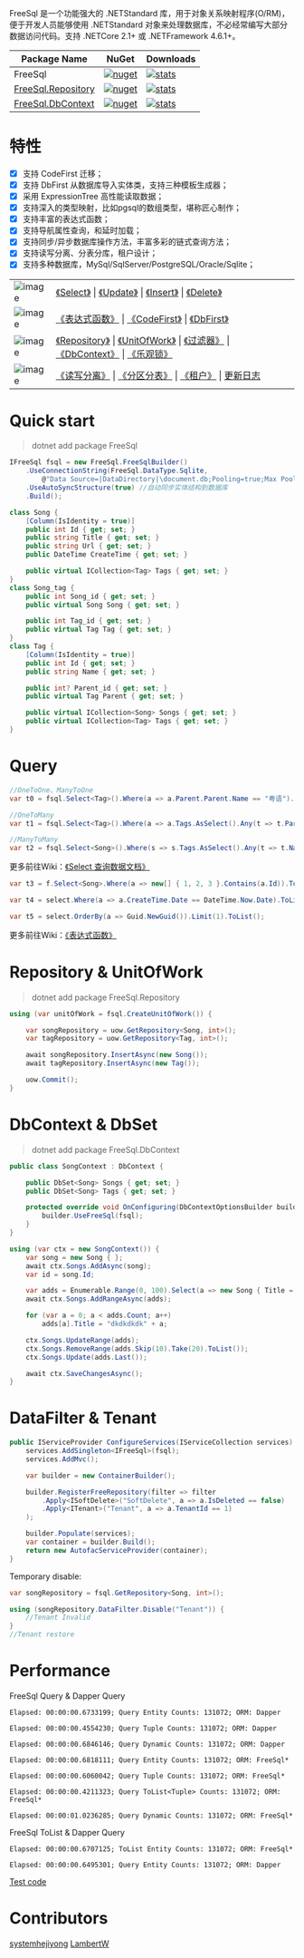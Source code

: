 FreeSql 是一个功能强大的 .NETStandard 库，用于对象关系映射程序(O/RM)，便于开发人员能够使用 .NETStandard 对象来处理数据库，不必经常编写大部分数据访问代码。支持 .NETCore 2.1+ 或 .NETFramework 4.6.1+。

| Package Name |  NuGet | Downloads |
|--------------|  ------- |  ---- |
| FreeSql | [![nuget](https://img.shields.io/nuget/v/FreeSql.svg?style=flat-square)](https://www.nuget.org/packages/FreeSql) | [![stats](https://img.shields.io/nuget/dt/FreeSql.svg?style=flat-square)](https://www.nuget.org/stats/packages/FreeSql?groupby=Version) |
| [FreeSql.Repository](https://github.com/2881099/FreeSql/wiki/Repository) | [![nuget](https://img.shields.io/nuget/v/FreeSql.Repository.svg?style=flat-square)](https://www.nuget.org/packages/FreeSql.Repository) | [![stats](https://img.shields.io/nuget/dt/FreeSql.Repository.svg?style=flat-square)](https://www.nuget.org/stats/packages/FreeSql.Repository?groupby=Version) |
| [FreeSql.DbContext](https://github.com/2881099/FreeSql/wiki/DbContext) | [![nuget](https://img.shields.io/nuget/v/FreeSql.DbContext.svg?style=flat-square)](https://www.nuget.org/packages/FreeSql.DbContext) | [![stats](https://img.shields.io/nuget/dt/FreeSql.DbContext.svg?style=flat-square)](https://www.nuget.org/stats/packages/FreeSql.DbContext?groupby=Version) |

# 特性

- [x] 支持 CodeFirst 迁移；
- [x] 支持 DbFirst 从数据库导入实体类，支持三种模板生成器；
- [x] 采用 ExpressionTree 高性能读取数据；
- [x] 支持深入的类型映射，比如pgsql的数组类型，堪称匠心制作；
- [x] 支持丰富的表达式函数；
- [x] 支持导航属性查询，和延时加载；
- [x] 支持同步/异步数据库操作方法，丰富多彩的链式查询方法；
- [x] 支持读写分离、分表分库，租户设计；
- [x] 支持多种数据库，MySql/SqlServer/PostgreSQL/Oracle/Sqlite；

| | |
| - | - |
| ![image](https://user-images.githubusercontent.com/16286519/55138232-f5e19e80-516d-11e9-9144-173cc7e52845.png) | [《Select》](https://github.com/2881099/FreeSql/wiki/%e6%9f%a5%e8%af%a2) \| [《Update》](https://github.com/2881099/FreeSql/wiki/%e4%bf%ae%e6%94%b9) \| [《Insert》](https://github.com/2881099/FreeSql/wiki/%e6%b7%bb%e5%8a%a0) \| [《Delete》](https://github.com/2881099/FreeSql/wiki/%e5%88%a0%e9%99%a4) |
| ![image](https://user-images.githubusercontent.com/16286519/55138241-faa65280-516d-11e9-8b27-139dea46e4df.png) | [《表达式函数》](https://github.com/2881099/FreeSql/wiki/%e8%a1%a8%e8%be%be%e5%bc%8f%e5%87%bd%e6%95%b0) \| [《CodeFirst》](https://github.com/2881099/FreeSql/wiki/CodeFirst) \| [《DbFirst》](https://github.com/2881099/FreeSql/wiki/DbFirst) |
| ![image](https://user-images.githubusercontent.com/16286519/55138263-06921480-516e-11e9-8da9-81f18a18b694.png) | [《Repository》](https://github.com/2881099/FreeSql/wiki/Repository) \| [《UnitOfWork》](https://github.com/2881099/FreeSql/wiki/%e5%b7%a5%e4%bd%9c%e5%8d%95%e5%85%83) \| [《过滤器》](https://github.com/2881099/FreeSql/wiki/%e8%bf%87%e6%bb%a4%e5%99%a8) \| [《DbContext》](https://github.com/2881099/FreeSql/wiki/DbContext) \| [《乐观锁》](https://github.com/2881099/FreeSql/wiki/%e4%bf%ae%e6%94%b9) |
| ![image](https://user-images.githubusercontent.com/16286519/55138284-0eea4f80-516e-11e9-8764-29264807f402.png) | [《读写分离》](https://github.com/2881099/FreeSql/wiki/%e8%af%bb%e5%86%99%e5%88%86%e7%a6%bb) \| [《分区分表》](https://github.com/2881099/FreeSql/wiki/%e5%88%86%e5%8c%ba%e5%88%86%e8%a1%a8) \| [《租户》](https://github.com/2881099/FreeSql/wiki/%e7%a7%9f%e6%88%b7) \| [更新日志](https://github.com/2881099/FreeSql/wiki/%e6%9b%b4%e6%96%b0%e6%97%a5%e5%bf%97) |

# Quick start

> dotnet add package FreeSql

```csharp
IFreeSql fsql = new FreeSql.FreeSqlBuilder()
    .UseConnectionString(FreeSql.DataType.Sqlite, 
        @"Data Source=|DataDirectory|\document.db;Pooling=true;Max Pool Size=10")
    .UseAutoSyncStructure(true) //自动同步实体结构到数据库
    .Build();

class Song {
    [Column(IsIdentity = true)]
    public int Id { get; set; }
    public string Title { get; set; }
    public string Url { get; set; }
    public DateTime CreateTime { get; set; }

    public virtual ICollection<Tag> Tags { get; set; }
}
class Song_tag {
    public int Song_id { get; set; }
    public virtual Song Song { get; set; }

    public int Tag_id { get; set; }
    public virtual Tag Tag { get; set; }
}
class Tag {
    [Column(IsIdentity = true)]
    public int Id { get; set; }
    public string Name { get; set; }

    public int? Parent_id { get; set; }
    public virtual Tag Parent { get; set; }

    public virtual ICollection<Song> Songs { get; set; }
    public virtual ICollection<Tag> Tags { get; set; }
}
```

# Query
```csharp
//OneToOne、ManyToOne
var t0 = fsql.Select<Tag>().Where(a => a.Parent.Parent.Name == "粤语").ToList();

//OneToMany
var t1 = fsql.Select<Tag>().Where(a => a.Tags.AsSelect().Any(t => t.Parent.Id == 10)).ToList();

//ManyToMany
var t2 = fsql.Select<Song>().Where(s => s.Tags.AsSelect().Any(t => t.Name == "国语")).ToList();
```
更多前往Wiki：[《Select 查询数据文档》](https://github.com/2881099/FreeSql/wiki/%e6%9f%a5%e8%af%a2)

```csharp
var t3 = f.Select<Song>.Where(a => new[] { 1, 2, 3 }.Contains(a.Id)).ToList();
```
```csharp
var t4 = select.Where(a => a.CreateTime.Date == DateTime.Now.Date).ToList();
```
```csharp
var t5 = select.OrderBy(a => Guid.NewGuid()).Limit(1).ToList();
```
更多前往Wiki：[《表达式函数》](https://github.com/2881099/FreeSql/wiki/%e8%a1%a8%e8%be%be%e5%bc%8f%e5%87%bd%e6%95%b0) 

# Repository & UnitOfWork
> dotnet add package FreeSql.Repository

```csharp
using (var unitOfWork = fsql.CreateUnitOfWork()) {

    var songRepository = uow.GetRepository<Song, int>();
    var tagRepository = uow.GetRepository<Tag, int>();

    await songRepository.InsertAsync(new Song());
    await tagRepository.InsertAsync(new Tag());

    uow.Commit();
}
```

# DbContext & DbSet
> dotnet add package FreeSql.DbContext

```csharp
public class SongContext : DbContext {

    public DbSet<Song> Songs { get; set; }
    public DbSet<Song> Tags { get; set; }

    protected override void OnConfiguring(DbContextOptionsBuilder builder) {
        builder.UseFreeSql(fsql);
    }
}

using (var ctx = new SongContext()) {
    var song = new Song { };
    await ctx.Songs.AddAsync(song);
    var id = song.Id;

    var adds = Enumerable.Range(0, 100).Select(a => new Song { Title = "xxxx" + a, Url = "url222" }).ToList();
    await ctx.Songs.AddRangeAsync(adds);

    for (var a = 0; a < adds.Count; a++)
        adds[a].Title = "dkdkdkdk" + a;

    ctx.Songs.UpdateRange(adds);
    ctx.Songs.RemoveRange(adds.Skip(10).Take(20).ToList());
    ctx.Songs.Update(adds.Last());

    await ctx.SaveChangesAsync();
}
```

# DataFilter & Tenant

```csharp
public IServiceProvider ConfigureServices(IServiceCollection services) {
    services.AddSingleton<IFreeSql>(fsql);
    services.AddMvc();

    var builder = new ContainerBuilder();

    builder.RegisterFreeRepository(filter => filter
        .Apply<ISoftDelete>("SoftDelete", a => a.IsDeleted == false)
        .Apply<ITenant>("Tenant", a => a.TenantId == 1)
    );

    builder.Populate(services);
    var container = builder.Build();
    return new AutofacServiceProvider(container);
}
```

Temporary disable:
```csharp
var songRepository = fsql.GetRepository<Song, int>();

using (songRepository.DataFilter.Disable("Tenant")) {
    //Tenant Invalid
}
//Tenant restore
```

# Performance

FreeSql Query & Dapper Query
```shell
Elapsed: 00:00:00.6733199; Query Entity Counts: 131072; ORM: Dapper

Elapsed: 00:00:00.4554230; Query Tuple Counts: 131072; ORM: Dapper

Elapsed: 00:00:00.6846146; Query Dynamic Counts: 131072; ORM: Dapper

Elapsed: 00:00:00.6818111; Query Entity Counts: 131072; ORM: FreeSql*

Elapsed: 00:00:00.6060042; Query Tuple Counts: 131072; ORM: FreeSql*

Elapsed: 00:00:00.4211323; Query ToList<Tuple> Counts: 131072; ORM: FreeSql*

Elapsed: 00:00:01.0236285; Query Dynamic Counts: 131072; ORM: FreeSql*
```

FreeSql ToList & Dapper Query
```shell
Elapsed: 00:00:00.6707125; ToList Entity Counts: 131072; ORM: FreeSql*

Elapsed: 00:00:00.6495301; Query Entity Counts: 131072; ORM: Dapper
```

[Test code](FreeSql.Tests.PerformanceTests/MySqlAdoTest.cs)

# Contributors

[systemhejiyong](https://github.com/systemhejiyong)
[LambertW](https://github.com/LambertW)
